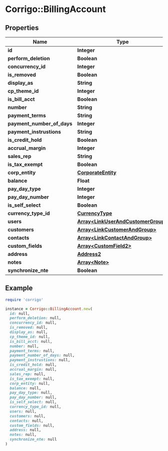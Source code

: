 # Corrigo::BillingAccount

## Properties

| Name | Type | Description | Notes |
| ---- | ---- | ----------- | ----- |
| **id** | **Integer** |  | [optional] |
| **perform_deletion** | **Boolean** |  | [optional] |
| **concurrency_id** | **Integer** |  | [optional] |
| **is_removed** | **Boolean** |  | [optional] |
| **display_as** | **String** |  | [optional] |
| **cp_theme_id** | **Integer** |  | [optional] |
| **is_bill_acct** | **Boolean** |  | [optional] |
| **number** | **String** |  | [optional] |
| **payment_terms** | **String** |  | [optional] |
| **payment_number_of_days** | **Integer** |  | [optional] |
| **payment_instrustions** | **String** |  | [optional] |
| **is_credit_hold** | **Boolean** |  | [optional] |
| **accrual_margin** | **Integer** |  | [optional] |
| **sales_rep** | **String** |  | [optional] |
| **is_tax_exempt** | **Boolean** |  | [optional] |
| **corp_entity** | [**CorporateEntity**](CorporateEntity.md) |  | [optional] |
| **balance** | **Float** |  | [optional] |
| **pay_day_type** | **Integer** |  | [optional] |
| **pay_day_number** | **Integer** |  | [optional] |
| **is_self_select** | **Boolean** |  | [optional] |
| **currency_type_id** | [**CurrencyType**](CurrencyType.md) |  | [optional] |
| **users** | [**Array&lt;LinkUserAndCustomerGroup&gt;**](LinkUserAndCustomerGroup.md) |  | [optional] |
| **customers** | [**Array&lt;LinkCustomerAndGroup&gt;**](LinkCustomerAndGroup.md) |  | [optional] |
| **contacts** | [**Array&lt;LinkContactAndGroup&gt;**](LinkContactAndGroup.md) |  | [optional] |
| **custom_fields** | [**Array&lt;CustomField2&gt;**](CustomField2.md) |  | [optional] |
| **address** | [**Address2**](Address2.md) |  | [optional] |
| **notes** | [**Array&lt;Note&gt;**](Note.md) |  | [optional] |
| **synchronize_nte** | **Boolean** |  | [optional] |

## Example

```ruby
require 'corrigo'

instance = Corrigo::BillingAccount.new(
  id: null,
  perform_deletion: null,
  concurrency_id: null,
  is_removed: null,
  display_as: null,
  cp_theme_id: null,
  is_bill_acct: null,
  number: null,
  payment_terms: null,
  payment_number_of_days: null,
  payment_instrustions: null,
  is_credit_hold: null,
  accrual_margin: null,
  sales_rep: null,
  is_tax_exempt: null,
  corp_entity: null,
  balance: null,
  pay_day_type: null,
  pay_day_number: null,
  is_self_select: null,
  currency_type_id: null,
  users: null,
  customers: null,
  contacts: null,
  custom_fields: null,
  address: null,
  notes: null,
  synchronize_nte: null
)
```

